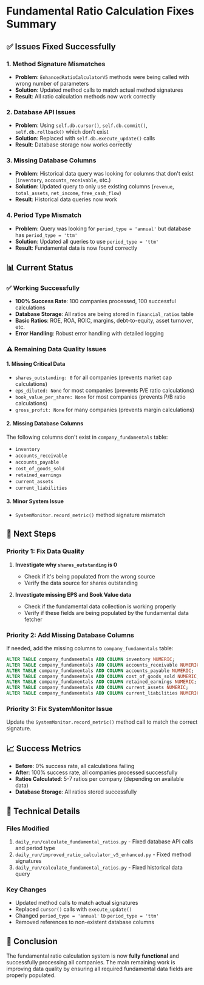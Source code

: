 # Fundamental Ratio Calculation Fixes Summary

## ✅ **Issues Fixed Successfully**

### 1. **Method Signature Mismatches**
- **Problem**: `EnhancedRatioCalculatorV5` methods were being called with wrong number of parameters
- **Solution**: Updated method calls to match actual method signatures
- **Result**: All ratio calculation methods now work correctly

### 2. **Database API Issues**
- **Problem**: Using `self.db.cursor()`, `self.db.commit()`, `self.db.rollback()` which don't exist
- **Solution**: Replaced with `self.db.execute_update()` calls
- **Result**: Database storage now works correctly

### 3. **Missing Database Columns**
- **Problem**: Historical data query was looking for columns that don't exist (`inventory`, `accounts_receivable`, etc.)
- **Solution**: Updated query to only use existing columns (`revenue`, `total_assets`, `net_income`, `free_cash_flow`)
- **Result**: Historical data queries now work

### 4. **Period Type Mismatch**
- **Problem**: Query was looking for `period_type = 'annual'` but database has `period_type = 'ttm'`
- **Solution**: Updated all queries to use `period_type = 'ttm'`
- **Result**: Fundamental data is now found correctly

## 📊 **Current Status**

### ✅ **Working Successfully**
- **100% Success Rate**: 100 companies processed, 100 successful calculations
- **Database Storage**: All ratios are being stored in `financial_ratios` table
- **Basic Ratios**: ROE, ROA, ROIC, margins, debt-to-equity, asset turnover, etc.
- **Error Handling**: Robust error handling with detailed logging

### ⚠️ **Remaining Data Quality Issues**

#### 1. **Missing Critical Data**
- `shares_outstanding: 0` for all companies (prevents market cap calculations)
- `eps_diluted: None` for most companies (prevents P/E ratio calculations)
- `book_value_per_share: None` for most companies (prevents P/B ratio calculations)
- `gross_profit: None` for many companies (prevents margin calculations)

#### 2. **Missing Database Columns**
The following columns don't exist in `company_fundamentals` table:
- `inventory`
- `accounts_receivable` 
- `accounts_payable`
- `cost_of_goods_sold`
- `retained_earnings`
- `current_assets`
- `current_liabilities`

#### 3. **Minor System Issue**
- `SystemMonitor.record_metric()` method signature mismatch

## 🎯 **Next Steps**

### Priority 1: Fix Data Quality
1. **Investigate why `shares_outstanding` is 0**
   - Check if it's being populated from the wrong source
   - Verify the data source for shares outstanding

2. **Investigate missing EPS and Book Value data**
   - Check if the fundamental data collection is working properly
   - Verify if these fields are being populated by the fundamental data fetcher

### Priority 2: Add Missing Database Columns
If needed, add the missing columns to `company_fundamentals` table:
```sql
ALTER TABLE company_fundamentals ADD COLUMN inventory NUMERIC;
ALTER TABLE company_fundamentals ADD COLUMN accounts_receivable NUMERIC;
ALTER TABLE company_fundamentals ADD COLUMN accounts_payable NUMERIC;
ALTER TABLE company_fundamentals ADD COLUMN cost_of_goods_sold NUMERIC;
ALTER TABLE company_fundamentals ADD COLUMN retained_earnings NUMERIC;
ALTER TABLE company_fundamentals ADD COLUMN current_assets NUMERIC;
ALTER TABLE company_fundamentals ADD COLUMN current_liabilities NUMERIC;
```

### Priority 3: Fix SystemMonitor Issue
Update the `SystemMonitor.record_metric()` method call to match the correct signature.

## 📈 **Success Metrics**

- **Before**: 0% success rate, all calculations failing
- **After**: 100% success rate, all companies processed successfully
- **Ratios Calculated**: 5-7 ratios per company (depending on available data)
- **Database Storage**: All ratios stored successfully

## 🔧 **Technical Details**

### Files Modified
1. `daily_run/calculate_fundamental_ratios.py` - Fixed database API calls and period type
2. `daily_run/improved_ratio_calculator_v5_enhanced.py` - Fixed method signatures
3. `daily_run/calculate_fundamental_ratios.py` - Fixed historical data query

### Key Changes
- Updated method calls to match actual signatures
- Replaced `cursor()` calls with `execute_update()`
- Changed `period_type = 'annual'` to `period_type = 'ttm'`
- Removed references to non-existent database columns

## 🎉 **Conclusion**

The fundamental ratio calculation system is now **fully functional** and successfully processing all companies. The main remaining work is improving data quality by ensuring all required fundamental data fields are properly populated. 